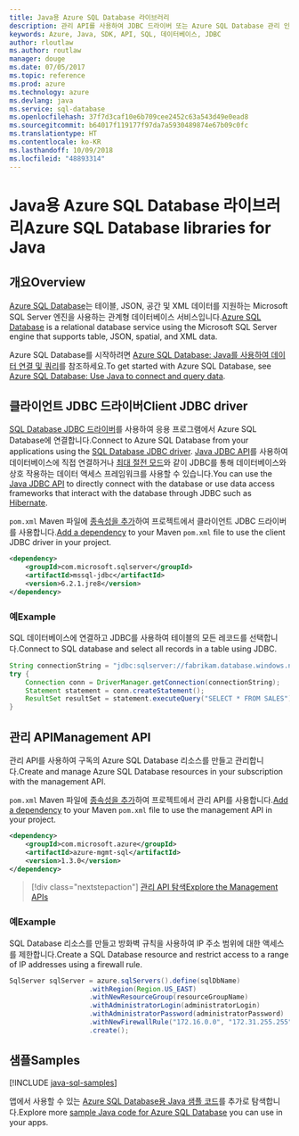 ```yaml
---
title: Java용 Azure SQL Database 라이브러리
description: 관리 API를 사용하여 JDBC 드라이버 또는 Azure SQL Database 관리 인스턴스를 사용하는 Azure SQL Database에 연결합니다.
keywords: Azure, Java, SDK, API, SQL, 데이터베이스, JDBC
author: rloutlaw
ms.author: routlaw
manager: douge
ms.date: 07/05/2017
ms.topic: reference
ms.prod: azure
ms.technology: azure
ms.devlang: java
ms.service: sql-database
ms.openlocfilehash: 37f7d3caf10e6b709cee2452c63a543d49e0ead8
ms.sourcegitcommit: b64017f119177f97da7a5930489874e67b09c0fc
ms.translationtype: HT
ms.contentlocale: ko-KR
ms.lasthandoff: 10/09/2018
ms.locfileid: "48893314"
---
```

# <a name="azure-sql-database-libraries-for-java"></a><span data-ttu-id="c0989-104">Java용 Azure SQL Database 라이브러리</span><span class="sxs-lookup"><span data-stu-id="c0989-104">Azure SQL Database libraries for Java</span></span>

## <a name="overview"></a><span data-ttu-id="c0989-105">개요</span><span class="sxs-lookup"><span data-stu-id="c0989-105">Overview</span></span>

<span data-ttu-id="c0989-106">[Azure SQL Database](/azure/sql-database/sql-database-technical-overview)는 테이블, JSON, 공간 및 XML 데이터를 지원하는 Microsoft SQL Server 엔진을 사용하는 관계형 데이터베이스 서비스입니다.</span><span class="sxs-lookup"><span data-stu-id="c0989-106">[Azure SQL Database](/azure/sql-database/sql-database-technical-overview) is a relational database service using the Microsoft SQL Server engine that supports table, JSON, spatial, and XML data.</span></span> 

<span data-ttu-id="c0989-107">Azure SQL Database를 시작하려면 [Azure SQL Database: Java를 사용하여 데이터 연결 및 쿼리](/azure/sql-database/sql-database-connect-query-java)를 참조하세요.</span><span class="sxs-lookup"><span data-stu-id="c0989-107">To get started with Azure SQL Database, see [Azure SQL Database: Use Java to connect and query data](/azure/sql-database/sql-database-connect-query-java).</span></span>

## <a name="client-jdbc-driver"></a><span data-ttu-id="c0989-108">클라이언트 JDBC 드라이버</span><span class="sxs-lookup"><span data-stu-id="c0989-108">Client JDBC driver</span></span>

<span data-ttu-id="c0989-109">[SQL Database JDBC 드라이버](/sql/connect/jdbc/microsoft-jdbc-driver-for-sql-server)를 사용하여 응용 프로그램에서 Azure SQL Database에 연결합니다.</span><span class="sxs-lookup"><span data-stu-id="c0989-109">Connect to Azure SQL Database from your applications using the [SQL Database JDBC driver](/sql/connect/jdbc/microsoft-jdbc-driver-for-sql-server).</span></span> <span data-ttu-id="c0989-110">[Java JDBC API](https://docs.oracle.com/javase/8/docs/technotes/guides/jdbc/)를 사용하여 데이터베이스에 직접 연결하거나 [최대 절전 모드](http://hibernate.org/)와 같이 JDBC를 통해 데이터베이스와 상호 작용하는 데이터 액세스 프레임워크를 사용할 수 있습니다.</span><span class="sxs-lookup"><span data-stu-id="c0989-110">You can use the [Java JDBC API](https://docs.oracle.com/javase/8/docs/technotes/guides/jdbc/) to directly connect with the database or use data access frameworks that interact with the database through JDBC such as [Hibernate](http://hibernate.org/).</span></span>

<span data-ttu-id="c0989-111">`pom.xml` Maven 파일에 [종속성을 추가](https://maven.apache.org/guides/getting-started/index.html#How_do_I_use_external_dependencies)하여 프로젝트에서 클라이언트 JDBC 드라이버를 사용합니다.</span><span class="sxs-lookup"><span data-stu-id="c0989-111">[Add a dependency](https://maven.apache.org/guides/getting-started/index.html#How_do_I_use_external_dependencies) to your Maven `pom.xml` file to use the client JDBC driver in your project.</span></span>


```XML
<dependency>
    <groupId>com.microsoft.sqlserver</groupId>
    <artifactId>mssql-jdbc</artifactId>
    <version>6.2.1.jre8</version>
</dependency>
```   

### <a name="example"></a><span data-ttu-id="c0989-112">예</span><span class="sxs-lookup"><span data-stu-id="c0989-112">Example</span></span>

<span data-ttu-id="c0989-113">SQL 데이터베이스에 연결하고 JDBC를 사용하여 테이블의 모든 레코드를 선택합니다.</span><span class="sxs-lookup"><span data-stu-id="c0989-113">Connect to SQL database and select all records in a table using JDBC.</span></span>

```java
String connectionString = "jdbc:sqlserver://fabrikam.database.windows.net:1433;database=fiber;user=raisa;password=testpass;encrypt=true;hostNameInCertificate=*.database.windows.net;loginTimeout=30;";
try {
    Connection conn = DriverManager.getConnection(connectionString);
    Statement statement = conn.createStatement();
    ResultSet resultSet = statement.executeQuery("SELECT * FROM SALES");
}  
```

## <a name="management-api"></a><span data-ttu-id="c0989-114">관리 API</span><span class="sxs-lookup"><span data-stu-id="c0989-114">Management API</span></span>

<span data-ttu-id="c0989-115">관리 API를 사용하여 구독의 Azure SQL Database 리소스를 만들고 관리합니다.</span><span class="sxs-lookup"><span data-stu-id="c0989-115">Create and manage Azure SQL Database resources in your subscription with the management API.</span></span>   

<span data-ttu-id="c0989-116">`pom.xml` Maven 파일에 [종속성을 추가](https://maven.apache.org/guides/getting-started/index.html#How_do_I_use_external_dependencies)하여 프로젝트에서 관리 API를 사용합니다.</span><span class="sxs-lookup"><span data-stu-id="c0989-116">[Add a dependency](https://maven.apache.org/guides/getting-started/index.html#How_do_I_use_external_dependencies) to your Maven `pom.xml` file to use the management API in your project.</span></span>


```XML
<dependency>
    <groupId>com.microsoft.azure</groupId>
    <artifactId>azure-mgmt-sql</artifactId>
    <version>1.3.0</version>
</dependency>
```

> [!div class="nextstepaction"]
> [<span data-ttu-id="c0989-117">관리 API 탐색</span><span class="sxs-lookup"><span data-stu-id="c0989-117">Explore the Management APIs</span></span>](/java/api/overview/azure/sql/management)

### <a name="example"></a><span data-ttu-id="c0989-118">예</span><span class="sxs-lookup"><span data-stu-id="c0989-118">Example</span></span>

<span data-ttu-id="c0989-119">SQL Database 리소스를 만들고 방화벽 규칙을 사용하여 IP 주소 범위에 대한 액세스를 제한합니다.</span><span class="sxs-lookup"><span data-stu-id="c0989-119">Create a SQL Database resource and restrict access to a range of IP addresses using a firewall rule.</span></span>

```java
SqlServer sqlServer = azure.sqlServers().define(sqlDbName)
                    .withRegion(Region.US_EAST)
                    .withNewResourceGroup(resourceGroupName)
                    .withAdministratorLogin(administratorLogin)
                    .withAdministratorPassword(administratorPassword)
                    .withNewFirewallRule("172.16.0.0", "172.31.255.255")
                    .create();
```

## <a name="samples"></a><span data-ttu-id="c0989-120">샘플</span><span class="sxs-lookup"><span data-stu-id="c0989-120">Samples</span></span>

[!INCLUDE [java-sql-samples](../docs-ref-conceptual/includes/sql.md)]

<span data-ttu-id="c0989-121">앱에서 사용할 수 있는 [Azure SQL Database용 Java 샘플 코드](https://azure.microsoft.com/resources/samples/?platform=java&term=SQL)를 추가로 탐색합니다.</span><span class="sxs-lookup"><span data-stu-id="c0989-121">Explore more [sample Java code for Azure SQL Database](https://azure.microsoft.com/resources/samples/?platform=java&term=SQL) you can use in your apps.</span></span>